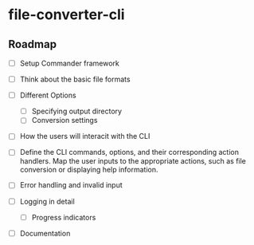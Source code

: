 # file-converter-cli

## Roadmap
- [ ] Setup Commander framework
- [ ] Think about the basic file formats
- [ ] Different Options
    - [ ] Specifying output directory
    - [ ] Conversion settings
- [ ] How the users will interacit with the CLI
- [ ] Define the CLI commands, options, and their corresponding action handlers. Map the user inputs to the appropriate actions, such as file conversion or displaying help information.
- [ ] Error handling and invalid input
- [ ] Logging in detail
    - [ ] Progress indicators
- [ ] Documentation

